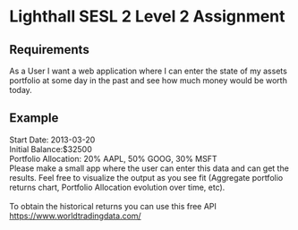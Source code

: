 # Lighthall SESL 2 Level 2 Assignment

## Requirements
As a User I want a web application where I can enter the state of my assets portfolio at some day in the past and see how much money would be worth today.

## Example
Start Date: 2013-03-20 <br>
Initial Balance:$32500 <br>
Portfolio Allocation: 20% AAPL, 50% GOOG, 30% MSFT <br>
Please make a small app where the user can enter this data and can get the results. Feel free to visualize the output as you see fit (Aggregate portfolio returns chart, Portfolio Allocation evolution over time, etc). <br>
<br>
To obtain the historical returns you can use this free API https://www.worldtradingdata.com/
